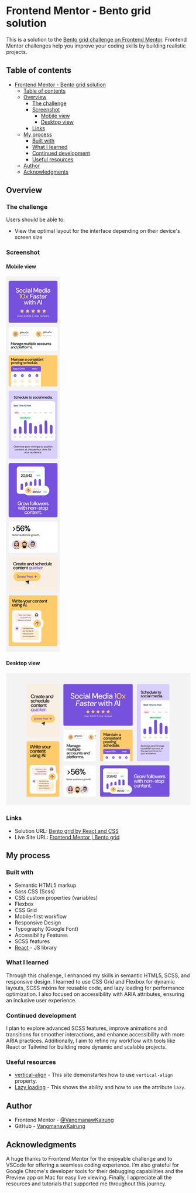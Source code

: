 # Frontend Mentor - Bento grid solution

This is a solution to the [Bento grid challenge on Frontend Mentor](https://www.frontendmentor.io/challenges/bento-grid-RMydElrlOj). Frontend Mentor challenges help you improve your coding skills by building realistic projects.

## Table of contents

- [Frontend Mentor - Bento grid solution](#frontend-mentor---bento-grid-solution)
  - [Table of contents](#table-of-contents)
  - [Overview](#overview)
    - [The challenge](#the-challenge)
    - [Screenshot](#screenshot)
      - [Mobile view](#mobile-view)
      - [Desktop view](#desktop-view)
    - [Links](#links)
  - [My process](#my-process)
    - [Built with](#built-with)
    - [What I learned](#what-i-learned)
    - [Continued development](#continued-development)
    - [Useful resources](#useful-resources)
  - [Author](#author)
  - [Acknowledgments](#acknowledgments)

## Overview

### The challenge

Users should be able to:

- View the optimal layout for the interface depending on their device's screen size

### Screenshot

#### Mobile view

![](./src/assets/screenshot/Mobile%20view.png)

#### Desktop view

![](./src/assets/screenshot/Desktop%20view.png)

### Links

- Solution URL: [Bento grid by React and CSS](https://www.frontendmentor.io/solutions/bento-grid-by-react-and-css-QGfgS8SDKu)
- Live Site URL: [Frontend Mentor | Bento grid](https://vangmanawkairung.github.io/Frontend-Mentor_bento-grid/)

## My process

### Built with

- Semantic HTML5 markup
- Sass CSS (Scss)
- CSS custom properties (variables)
- Flexbox
- CSS Grid
- Mobile-first workflow
- Responsive Design
- Typography (Google Font)
- Accessibility Features
- SCSS features
- [React](https://reactjs.org/) - JS library

### What I learned

Through this challenge, I enhanced my skills in semantic HTML5, SCSS, and responsive design. I learned to use CSS Grid and Flexbox for dynamic layouts, SCSS mixins for reusable code, and lazy loading for performance optimization. I also focused on accessibility with ARIA attributes, ensuring an inclusive user experience.

### Continued development

I plan to explore advanced SCSS features, improve animations and transitions for smoother interactions, and enhance accessibility with more ARIA practices. Additionally, I aim to refine my workflow with tools like React or Tailwind for building more dynamic and scalable projects.

### Useful resources

- [vertical-align](https://developer.mozilla.org/en-US/docs/Web/CSS/vertical-align) - This site demonstartes how to use `vertical-align` property.
- [Lazy loading](https://developer.mozilla.org/en-US/docs/Web/Performance/Lazy_loading) - This shows the ability and how to use the attribute `lazy`.

## Author

- Frontend Mentor - [@VangmanawKairung](https://www.frontendmentor.io/profile/VangmanawKairung)
- GitHub - [VangmanawKairung](https://github.com/VangmanawKairung)

## Acknowledgments

A huge thanks to Frontend Mentor for the enjoyable challenge and to VSCode for offering a seamless coding experience. I’m also grateful for Google Chrome's developer tools for their debugging capabilities and the Preview app on Mac for easy live viewing. Finally, I appreciate all the resources and tutorials that supported me throughout this journey.
